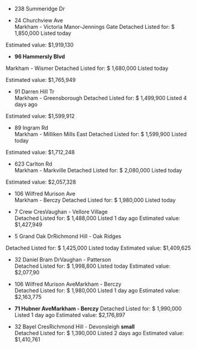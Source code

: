 
- 238 Summeridge Dr

  

- 24 Churchview Ave  
Markham - Victoria Manor-Jennings Gate
Detached
Listed for: $ 1,850,000
Listed today

Estimated value:
$1,919,130



- **96 Hammersly Blvd**
  
Markham - Wismer
Detached
Listed for: $ 1,680,000
Listed today

Estimated value:
$1,765,949



- 91 Darren Hill Tr  
Markham - Greensborough
Detached
Listed for: $ 1,499,900
Listed 4 days ago

Estimated value:
$1,599,912


- 89 Ingram Rd  
Markham - Milliken Mills East
Detached
Listed for: $ 1,599,900
Listed today

Estimated value:
$1,712,248


- 623 Carlton Rd  
Markham - Markville
Detached
Listed for: $ 2,080,000
Listed today

Estimated value:
$2,057,328


- 106 Wilfred Murison Ave  
Markham - Berczy
Detached
Listed for: $ 1,980,000
Listed today


- 7 Crew CresVaughan - Vellore Village  
Detached
Listed for: $ 1,488,000
Listed 1 day ago
Estimated value:
$1,427,949 


- 5 Grand Oak DrRichmond Hill - Oak Ridges
  
Detached
Listed for: $ 1,425,000
Listed today
Estimated value:
$1,409,625


- 32 Daniel Bram DrVaughan - Patterson   
Detached
Listed for: $ 1,998,800
Listed today
Estimated value:
$2,077,90


- 106 Wilfred Murison AveMarkham - Berczy  
Detached
Listed for: $ 1,980,000
Listed 1 day ago
Estimated value:
$2,163,775

-   **71 Hubner AveMarkham - Berczy**
Detached
Listed for: $ 1,990,000
Listed 1 day ago
Estimated value:
$2,176,897 


-  32 Bayel CresRichmond Hill - Devonsleigh    **small**    
Detached
Listed for: $ 1,390,000
Listed 2 days ago
Estimated value:
$1,410,761 
